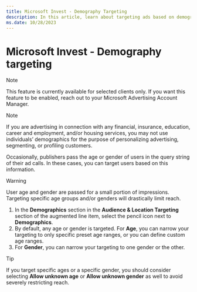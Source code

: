 ```yaml
---
title: Microsoft Invest - Demography Targeting
description: In this article, learn about targeting ads based on demographics like age, gender, and location, enhancing the creation of highly relevant ad campaigns.
ms.date: 10/28/2023
---
```


# Microsoft Invest - Demography targeting

> [!NOTE]
> This feature is currently available for selected clients only. If you want this feature to be enabled, reach out to your Microsoft Advertising Account Manager.

> [!NOTE]
> If you are advertising in connection with any financial, insurance, education, career and employment, and/or housing services, you may not use individuals’ demographics for the purpose of personalizing advertising, segmenting, or profiling customers.

Occasionally, publishers pass the age or gender of users in the query string of their ad calls. In these cases, you can target users based on this information.

> [!WARNING]
> User age and gender are passed for a small portion of impressions. Targeting specific age groups and/or genders will drastically limit reach.

1. In the **Demographics** section in the **Audience & Location Targeting** section of the augmented line item, select the pencil icon next to **Demographics**.
1. By default, any age or gender is targeted. For **Age**, you can narrow your targeting to only specific preset age ranges, or you can define custom age ranges.
1. For **Gender**, you can narrow your targeting to one gender or the other.

> [!TIP]
> If you target specific ages or a specific gender, you should consider selecting **Allow unknown age** or **Allow unknown gender** as well to avoid severely restricting reach.

